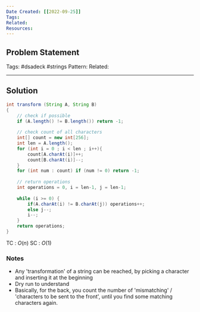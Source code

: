 ```yaml
---
Date Created: [[2022-09-25]]
Tags: 
Related: 
Resources: 
---
```


## Problem Statement


Tags:  #dsadeck  #strings
Pattern: 
Related: 

---

## Solution
``` java
int transform (String A, String B)
{
	// check if possible
	if (A.length() != B.length()) return -1;
	
	// check count of all characters
	int[] count = new int[256];
	int len = A.length();
	for (int i = 0 ; i < len ; i++){
		count[A.charAt(i)]++;
		count[B.charAt(i)]--;
	}
	for (int num : count) if (num != 0) return -1;
	
	// return operations
	int operations = 0, i = len-1, j = len-1;
	
	while (i >= 0) {
		if(A.charAt(i) != B.charAt(j)) operations++;
		else j--;
		i--;
	}
	return operations;
}
```
TC : $O(n)$
SC : $O(1)$

### Notes
- Any 'transformation' of a string can be reached, by picking a character and inserting it at the beginning
- Dry run to understand
- Basically, for the back, you count the number of 'mismatching' / 'characters to be sent to the front', until you find some matching characters again.





